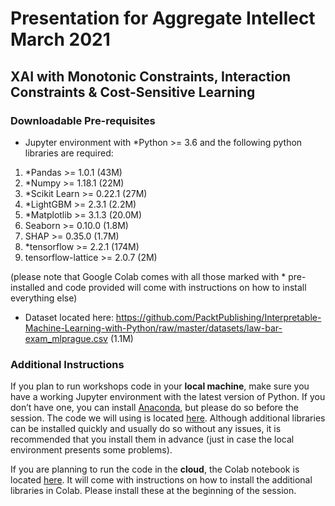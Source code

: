 # Presentation for Aggregate Intellect March 2021
## XAI with Monotonic Constraints, Interaction Constraints & Cost-Sensitive Learning

### Downloadable Pre-requisites

- Jupyter environment with *Python >= 3.6 and the following python libraries are required:

1. *Pandas >= 1.0.1		(43M)
2. *Numpy >= 1.18.1		(22M)
3. *Scikit Learn >= 0.22.1	(27M)
4. *LightGBM >= 2.3.1		(2.2M)
6. *Matplotlib >= 3.1.3		(20.0M)
7. Seaborn >= 0.10.0		(1.8M)
8. SHAP >= 0.35.0		(1.7M)
9. *tensorflow >= 2.2.1		(174M)
10. tensorflow-lattice >= 2.0.7		(2M)

 (please note that Google Colab comes with all those marked with * pre-installed and code provided will come with instructions on how to install everything else)

- Dataset located here: https://github.com/PacktPublishing/Interpretable-Machine-Learning-with-Python/raw/master/datasets/law-bar-exam_mlprague.csv (1.1M)

### Additional Instructions

If you plan to run workshops code in your **local machine**, make sure you have a working Jupyter environment with the latest version of Python. If you don’t have one, you can install [Anaconda](https://www.anaconda.com/products/individual), but please do so before the session. The code we will using is located [here](https://github.com/smasis001/ml-prague-2021/fairness-monotonic_mlprague.ipynb). Although additional libraries can be installed quickly and usually do so without any issues, it is recommended that you install them in advance (just in case the local environment presents some problems).

If you are planning to run the code in the **cloud**, the Colab notebook is located [here](https://colab.research.google.com/drive/1UUmtU78HsuKvq2RbA659rkCthvxyRvaw?usp=sharing). It will come with instructions on how to install the additional libraries in Colab. Please install these at the beginning of the session.
